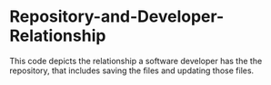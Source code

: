 # Repository-and-Developer-Relationship
This code depicts the relationship a software developer has the the repository, that includes saving the files and updating those files.

